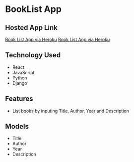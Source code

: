 # BookList App

## Hosted App Link

[Book List App via Heroku](https://booklist-api-frontend.herokuapp.com/)
[Book List App via Heroku](https://booklist-api-frontend.herokuapp.com/)

## Technology Used

- React
- JavaScript
- Python
- Django

## Features

- List books by inputing Title, Author, Year and Description

## Models

- Title
- Author
- Year
- Description
